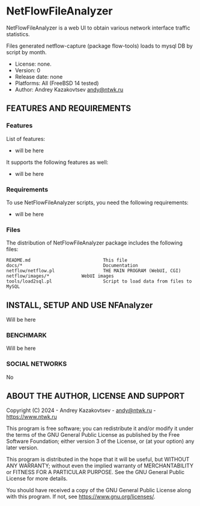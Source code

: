 # NetFlowFileAnalyzer

NetFlowFileAnalyzer is a web UI to obtain various network interface traffic statistics.

Files generated netflow-capture (package flow-tools) loads to mysql DB by script by month.

- License: none.
- Version: 0
- Release date: none
- Platforms: All (FreeBSD 14 tested)
- Author: Andrey Kazakovtsev <andy@ntwk.ru>

## FEATURES AND REQUIREMENTS

### Features

List of features:
- will be here

It supports the following features as well:
- will be here

### Requirements

To use NetFlowFileAnalyzer scripts, you need the following requirements:
- will be here

### Files

The distribution of NetFlowFileAnalyzer package includes the following files:

	README.md                           This file
 	docs/*                              Documentation
	netflow/netflow.pl                  THE MAIN PROGRAM (WebUI, CGI)
 	netflow/images/*		    WebUI images
 	tools/load2sql.pl                   Script to load data from files to MySQL

## INSTALL, SETUP AND USE NFAnalyzer

Will be here

### BENCHMARK

Will be here

### SOCIAL NETWORKS

No

## ABOUT THE AUTHOR, LICENSE AND SUPPORT

Copyright (C) 2024 - Andrey Kazakovtsev - andy@ntwk.ru - <https://www.ntwk.ru>

This program is free software; you can redistribute it and/or modify
it under the terms of the GNU General Public License as published by
the Free Software Foundation; either version 3 of the License, or
(at your option) any later version.

This program is distributed in the hope that it will be useful,
but WITHOUT ANY WARRANTY; without even the implied warranty of
MERCHANTABILITY or FITNESS FOR A PARTICULAR PURPOSE.  See the
GNU General Public License for more details.

You should have received a copy of the GNU General Public License
along with this program. If not, see <https://www.gnu.org/licenses/>.
